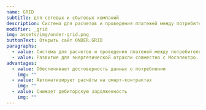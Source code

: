 ```yaml
---
name: GRID
subtitle: для сетевых и сбытовых компаний
description: Система для расчетов и проведения платежей между потребителями и поставщиками ресурсов на основе смарт-контрактов
modifier: _grid
img: assets/img/onder-grid.png
buttonText: Открыть сайт ONDER.GRID
paragraphs:
  - value: Система для расчетов и проведения платежей между потребителями и поставщиками ресурсов на основе смарт-контрактов
  - value: Развитие для энергетической отрасли совместно с Мосэлектро.
advantages:
  - value: Обеспечивает достоверность данных о потреблении
    img: ""
  - value: Автоматизирует расчёты на смарт-контрактах
    img: ""
  - value: Снижает дебиторскую задолженность
    img: ""
---
```

